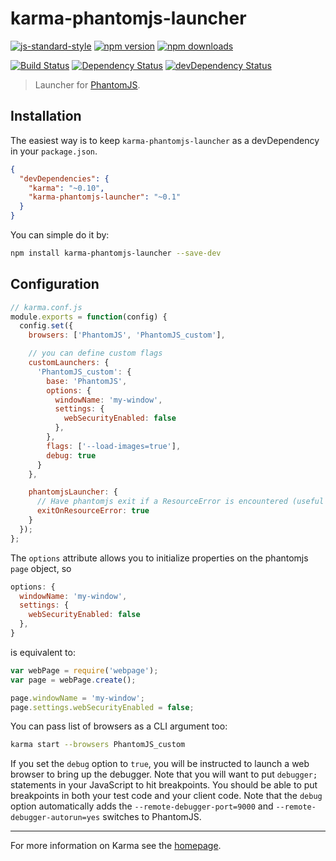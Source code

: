 # karma-phantomjs-launcher

[![js-standard-style](https://img.shields.io/badge/code%20style-standard-brightgreen.svg?style=flat-square)](https://github.com/karma-runner/karma-phantomjs-launcher)
 [![npm version](https://img.shields.io/npm/v/karma-phantomjs-launcher.svg?style=flat-square)](https://www.npmjs.com/package/karma-phantomjs-launcher) [![npm downloads](https://img.shields.io/npm/dm/karma-phantomjs-launcher.svg?style=flat-square)](https://www.npmjs.com/package/karma-phantomjs-launcher)

[![Build Status](https://img.shields.io/travis/karma-runner/karma-phantomjs-launcher/master.svg?style=flat-square)](https://travis-ci.org/karma-runner/karma-phantomjs-launcher) [![Dependency Status](https://img.shields.io/david/karma-runner/karma-phantomjs-launcher.svg?style=flat-square)](https://david-dm.org/karma-runner/karma-phantomjs-launcher) [![devDependency Status](https://img.shields.io/david/dev/karma-runner/karma-phantomjs-launcher.svg?style=flat-square)](https://david-dm.org/karma-runner/karma-phantomjs-launcher#info=devDependencies)

> Launcher for [PhantomJS].

## Installation

The easiest way is to keep `karma-phantomjs-launcher` as a devDependency in your `package.json`.
```json
{
  "devDependencies": {
    "karma": "~0.10",
    "karma-phantomjs-launcher": "~0.1"
  }
}
```

You can simple do it by:
```bash
npm install karma-phantomjs-launcher --save-dev
```

## Configuration
```js
// karma.conf.js
module.exports = function(config) {
  config.set({
    browsers: ['PhantomJS', 'PhantomJS_custom'],

    // you can define custom flags
    customLaunchers: {
      'PhantomJS_custom': {
        base: 'PhantomJS',
        options: {
          windowName: 'my-window',
          settings: {
            webSecurityEnabled: false
          },
        },
        flags: ['--load-images=true'],
        debug: true
      }
    },

    phantomjsLauncher: {
      // Have phantomjs exit if a ResourceError is encountered (useful if karma exits without killing phantom)
      exitOnResourceError: true
    }
  });
};
```

The `options` attribute allows you to initialize properties on
the phantomjs `page` object, so

```js
options: {
  windowName: 'my-window',
  settings: {
    webSecurityEnabled: false
  },
}
```

is equivalent to:

```js
var webPage = require('webpage');
var page = webPage.create();

page.windowName = 'my-window';
page.settings.webSecurityEnabled = false;
```

You can pass list of browsers as a CLI argument too:
```bash
karma start --browsers PhantomJS_custom
```

If you set the `debug` option to `true`, you will be instructed to launch a web browser to
bring up the debugger. Note that you will want to put `debugger;` statements in your JavaScript
to hit breakpoints. You should be able to put breakpoints in both your test code and your client
code. Note that the `debug` option automatically adds the `--remote-debugger-port=9000` and
`--remote-debugger-autorun=yes` switches to PhantomJS.

----

For more information on Karma see the [homepage].


[homepage]: http://karma-runner.github.com
[PhantomJS]: http://phantomjs.org/
